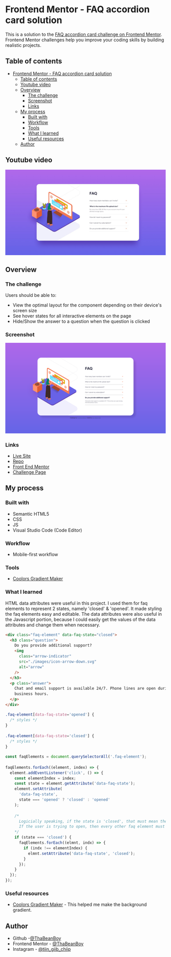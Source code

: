 # Frontend Mentor - FAQ accordion card solution

This is a solution to the [FAQ accordion card challenge on Frontend Mentor](https://www.frontendmentor.io/challenges/faq-accordion-card-XlyjD0Oam). Frontend Mentor challenges help you improve your coding skills by building realistic projects.

## Table of contents

- [Frontend Mentor - FAQ accordion card solution](#frontend-mentor---faq-accordion-card-solution)
  - [Table of contents](#table-of-contents)
  - [Youtube video](#youtube-video)
  - [Overview](#overview)
    - [The challenge](#the-challenge)
    - [Screenshot](#screenshot)
    - [Links](#links)
  - [My process](#my-process)
    - [Built with](#built-with)
    - [Workflow](#workflow)
    - [Tools](#tools)
    - [What I learned](#what-i-learned)
    - [Useful resources](#useful-resources)
  - [Author](#author)

## Youtube video

[![YouTube video](./design/desktop-design.jpg)](https://youtu.be/ZBzUs55W0dE)

## Overview

### The challenge

Users should be able to:

- View the optimal layout for the component depending on their device's screen size
- See hover states for all interactive elements on the page
- Hide/Show the answer to a question when the question is clicked

### Screenshot

![](./screenshot.png)

### Links

- [Live Site](https://thabeanboy.github.io/Front-End-Mentor-Faq-Accordion-/)
- [Repo](https://github.com/ThaBeanBoy/Front-End-Mentor-Faq-Accordion-)
- [Front End Mentor](https://www.frontendmentor.io/home)
- [Challenge Page](https://www.frontendmentor.io/challenges/faq-accordion-card-XlyjD0Oam)

## My process

### Built with

- Semantic HTML5
- CSS
- JS
- Visual Studio Code (Code Editor)

### Workflow

- Mobile-first workflow

### Tools

- [Coolors Gradient Maker](https://coolors.co/gradient-maker/dcf180-f0cd97-35518a)

### What I learned

HTML data attributes were useful in this project. I used them for faq elements to represent 2 states, namely 'closed' & 'opened'. It made styling the faq elements easy and editable. The data attributes were also useful in the Javascript portion, because I could easily get the values of the data attributes and change them when necessary.

```html
<div class="faq-element" data-faq-state="closed">
  <h3 class="question">
    Do you provide additional support?
    <img
      class="arrow-indicator"
      src="./images/icon-arrow-down.svg"
      alt="arrow"
    />
  </h3>
  <p class="answer">
    Chat and email support is available 24/7. Phone lines are open during normal
    business hours.
  </p>
</div>
```

```css
.faq-element[data-faq-state='opened'] {
  /* styles */
}

.faq-element[data-faq-state='closed'] {
  /* styles */
}
```

```js
const faqElements = document.querySelectorAll('.faq-element');

faqElements.forEach((element, index) => {
  element.addEventListener('click', () => {
    const elementIndex = index;
    const state = element.getAttribute('data-faq-state');
    element.setAttribute(
      'data-faq-state',
      state === 'opened' ? 'closed' : 'opened'
    );

    /*
      Logicially speaking, if the state is 'closed', that must mean the user is trying to open an faq element
      If the user is trying to open, then every other faq element must be closed
    */
    if (state === 'closed') {
      faqElements.forEach((elmnt, indx) => {
        if (indx !== elementIndex) {
          elmnt.setAttribute('data-faq-state', 'closed');
        }
      });
    }
  });
});
```

### Useful resources

- [Coolors Gradient Maker](https://coolors.co/gradient-maker/) - This helped me make the background gradient.

## Author

- Github -[@ThaBeanBoy](https://github.com/ThaBeanBoy)
- Frontend Mentor - [@ThaBeanBoy](https://www.frontendmentor.io/profile/ThaBeanBoy)
- Instagram - [@tiin_giib_chiip](https://www.instagram.com/tiin_giib_chiip/)
